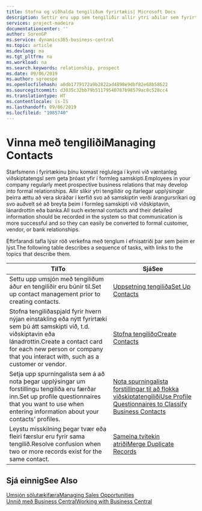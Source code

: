 ```yaml
---
title: Stofna og viðhalda tengiliðum fyrirtækis| Microsoft Docs
description: Settir eru upp sem tengiliðir allir ytri aðilar sem fyrirtækið hefur viðskiptatengsl við (til dæmis viðföng, viðskiptamenn, lánadrottnar og ráðgjafar).
services: project-madeira
documentationcenter: ''
author: SorenGP
ms.service: dynamics365-business-central
ms.topic: article
ms.devlang: na
ms.tgt_pltfrm: na
ms.workload: na
ms.search.keywords: relationship, prospect
ms.date: 09/06/2019
ms.author: sgroespe
ms.openlocfilehash: a0db1779172a9b2822ad4898e9dbf82e68b58622
ms.sourcegitcommit: d3035c32bb79b51179540787b98579ac0c528cc4
ms.translationtype: HT
ms.contentlocale: is-IS
ms.lasthandoff: 09/06/2019
ms.locfileid: "1985740"
---
```

# <a name="managing-contacts"></a><span data-ttu-id="4779c-103">Vinna með tengiliði</span><span class="sxs-lookup"><span data-stu-id="4779c-103">Managing Contacts</span></span>
<span data-ttu-id="4779c-104">Starfsmenn í fyrirtækinu þínu komast reglulega í kynni við væntanleg viðskiptatengsl sem geta þróast yfir í formleg samskipti.</span><span class="sxs-lookup"><span data-stu-id="4779c-104">Employees in your company regularly meet prospective business relations that may develop into formal relationships.</span></span> <span data-ttu-id="4779c-105">Allir slíkir ytri tengiliðir og ítarlegar upplýsingar þeirra ættu að vera skráðar í kerfið svo að samskiptin verði árangursríkari og svo auðvelt sé að breyta þeim í formleg samskipti við viðskiptavin, lánardrottin eða banka.</span><span class="sxs-lookup"><span data-stu-id="4779c-105">All such external contacts and their detailed information should be recorded in the system so that communication is more successful and so they can easily be converted to formal customer, vendor, or bank relationships.</span></span>

<span data-ttu-id="4779c-106">Eftirfarandi tafla lýsir röð verkefna með tenglum í efnisatriði þar sem þeim er lýst.</span><span class="sxs-lookup"><span data-stu-id="4779c-106">The following table describes a sequence of tasks, with links to the topics that describe them.</span></span>

| <span data-ttu-id="4779c-107">Til</span><span class="sxs-lookup"><span data-stu-id="4779c-107">To</span></span> | <span data-ttu-id="4779c-108">Sjá</span><span class="sxs-lookup"><span data-stu-id="4779c-108">See</span></span> |
| --- | --- |
| <span data-ttu-id="4779c-109">Settu upp umsjón með tengiliðum áður en tengiliðir eru búnir til.</span><span class="sxs-lookup"><span data-stu-id="4779c-109">Set up contact management prior to creating contacts.</span></span> |[<span data-ttu-id="4779c-110">Uppsetning tengiliða</span><span class="sxs-lookup"><span data-stu-id="4779c-110">Set Up Contacts</span></span>](marketing-setup-contacts.md) |
| <span data-ttu-id="4779c-111">Stofna tengiliðaspjald fyrir hvern nýjan einstakling eða nýtt fyrirtæki sem þú átt samskipti við, t.d. viðskiptavin eða lánadrottin.</span><span class="sxs-lookup"><span data-stu-id="4779c-111">Create a contact card for each new person or company that you interact with, such as a customer or vendor.</span></span> |[<span data-ttu-id="4779c-112">Stofna tengiliðo</span><span class="sxs-lookup"><span data-stu-id="4779c-112">Create Contacts</span></span>](marketing-create-contact-companies.md) |
|<span data-ttu-id="4779c-113">Setja upp spurningalista sem á að nota þegar upplýsingar um forstillingu tengiliða eru færðar inn.</span><span class="sxs-lookup"><span data-stu-id="4779c-113">Set up profile questionnaires that you want to use when entering information about your contacts' profiles.</span></span>|[<span data-ttu-id="4779c-114">Nota spurningalista forstillingar til að flokka viðskiptatengiliði</span><span class="sxs-lookup"><span data-stu-id="4779c-114">Use Profile Questionnaires to Classify Business Contacts</span></span>](marketing-create-contact-profile-questionnaire.md)|
|<span data-ttu-id="4779c-115">Leystu misskilning þegar tvær eða fleiri færslur eru fyrir sama tengilið.</span><span class="sxs-lookup"><span data-stu-id="4779c-115">Resolve confusion when two or more records exist for the same contact.</span></span>|[<span data-ttu-id="4779c-116">Sameina tvítekin atriði</span><span class="sxs-lookup"><span data-stu-id="4779c-116">Merge Duplicate Records</span></span>](sales-how-merge-duplicate-records.md)|

## <a name="see-also"></a><span data-ttu-id="4779c-117">Sjá einnig</span><span class="sxs-lookup"><span data-stu-id="4779c-117">See Also</span></span>
[<span data-ttu-id="4779c-118">Umsjón sölutækifæra</span><span class="sxs-lookup"><span data-stu-id="4779c-118">Managing Sales Opportunities</span></span>](marketing-manage-sales-opportunities.md)  
[<span data-ttu-id="4779c-119">Unnið með Business Central</span><span class="sxs-lookup"><span data-stu-id="4779c-119">Working with Business Central</span></span>](ui-work-product.md)  
